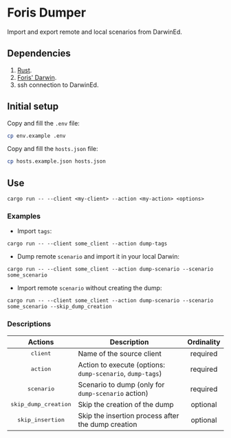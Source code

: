 # Foris Dumper

Import and export remote and local scenarios from DarwinEd.

## Dependencies

1. [Rust](https://www.rust-lang.org/tools/install).
2. [Foris' Darwin](https://github.com/Foris/darwined).
3. ssh connection to DarwinEd.

## Initial setup

Copy and fill the `.env` file:
```sh
cp env.example .env
```

Copy and fill the `hosts.json` file:
```sh
cp hosts.example.json hosts.json
```

## Use

```command
cargo run -- --client <my-client> --action <my-action> <options>
```

### Examples

- Import `tags`:
```command
cargo run -- --client some_client --action dump-tags
```

- Dump remote `scenario` and import it in your local Darwin:
```command
cargo run -- --client some_client --action dump-scenario --scenario some_scenario
```

- Import remote `scenario` without creating the dump:
```command
cargo run -- --client some_client --action dump-scenario --scenario some_scenario --skip_dump_creation
```

### Descriptions

|Actions|Description|Ordinality|
|---|---|---|
|<div align="center"><kbd>client</kbd></div>|Name of the source client|<div align="center">required</div>|
|<div align="center"><kbd>action</kbd></div>|Action to execute (options: `dump-scenario`, `dump-tags`)|<div align="center">required</div>|
|<div align="center"><kbd>scenario</kbd></div>|Scenario to dump (only for `dump-scenario` action)|<div align="center">required</div>|
|<div align="center"><kbd>skip_dump_creation</kbd></div>|Skip the creation of the dump|<div align="center">optional</div>|
|<div align="center"><kbd>skip_insertion</kbd></div>|Skip the insertion process after the dump creation|<div align="center">optional</div>|
